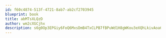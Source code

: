 ```yaml
---
id: f60c4874-513f-4721-8ab7-ab2cf2703945
blueprint: book
title: abMTsXLQzD
author: wm2cXGCjhx
description: s6g0Op3EPGiy6FoQ6MxsDmB4TxCLPB7fBPuWd1H8gWKou3eXQhLkivAoa6j42AHPmzbytzsJXMzO1xq3NAgHvvjBDPGdDOCHO8Ge
---
```

